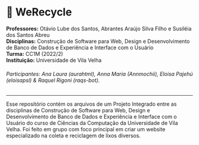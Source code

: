 # 🌱 WeRecycle

**Professores:** Otávio Lube dos Santos, Abrantes Araújo Silva Filho e Susiléia dos Santos Abreu  
**Disciplinas:** Construção de Software para Web, Design e Desenvolvimento de Banco de Dados e Experiência e Interface com o Usuário  
**Turma:** CC1M (2022/2)  
**Instituição:** Universidade de Vila Velha  

###### Participantes: Ana Laura (aurahtml), Anna Maria (Annmochii), Eloisa Pajehú (eloisapsl) & Raquel Rigoni (raqs-bot).

---

Esse repositório contém os arquivos de um Projeto Integrado entre as disciplinas de Construção de Software para Web, Design e Desenvolvimento de Banco de Dados e Experiência e Interface com o Usuário do curso de Ciências da Computação da Universidade de Vila Velha. 
Foi feito em grupo com foco principal em criar um website especializado na coleta e reciclagem de lixos diversos. 
  

